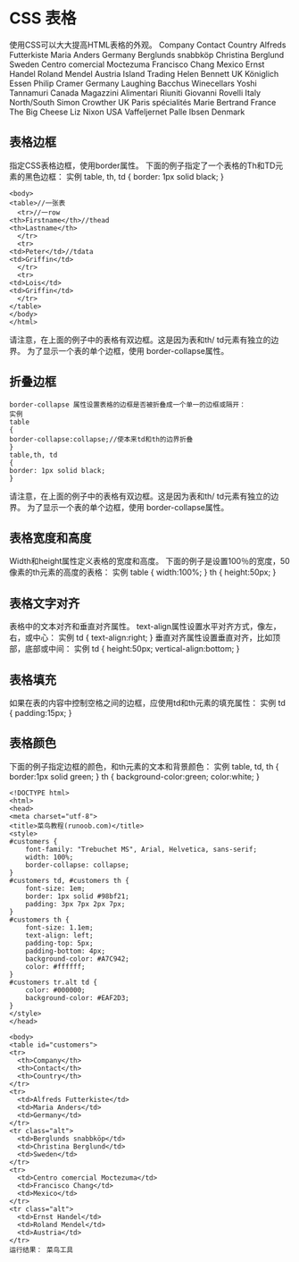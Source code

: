 # CSS 表格 #
使用CSS可以大大提高HTML表格的外观。
Company	Contact	Country
Alfreds Futterkiste	Maria Anders	Germany
Berglunds snabbköp	Christina Berglund	Sweden
Centro comercial Moctezuma	Francisco Chang	Mexico
Ernst Handel	Roland Mendel	Austria
Island Trading	Helen Bennett	UK
Königlich Essen	Philip Cramer	Germany
Laughing Bacchus Winecellars	Yoshi Tannamuri	Canada
Magazzini Alimentari Riuniti	Giovanni Rovelli	Italy
North/South	Simon Crowther	UK
Paris spécialités	Marie Bertrand	France
The Big Cheese	Liz Nixon	USA
Vaffeljernet	Palle Ibsen	Denmark
## 表格边框 ##
指定CSS表格边框，使用border属性。
下面的例子指定了一个表格的Th和TD元素的黑色边框：
实例
table, th, td
{
border: 1px solid black;
}
    <!DOCTYPE html>
    <html>
    <head>
    <meta charset="utf-8">
    <title>菜鸟教程(runoob.com)</title>
    <style>
    table, th, td {
    	border: 1px solid black;
    }
    </style>
    </head>
    
    <body>
    <table>//一张表
      <tr>//一row
    <th>Firstname</th>//thead
    <th>Lastname</th>
      </tr>
      <tr>
    <td>Peter</td>//tdata
    <td>Griffin</td>
      </tr>
      <tr>
    <td>Lois</td>
    <td>Griffin</td>
      </tr>
    </table>
    </body>
    </html>

请注意，在上面的例子中的表格有双边框。这是因为表和th/ td元素有独立的边界。
为了显示一个表的单个边框，使用 border-collapse属性。

## 折叠边框 ##
    border-collapse 属性设置表格的边框是否被折叠成一个单一的边框或隔开：
    实例
    table
    {
    border-collapse:collapse;//使本来td和th的边界折叠
    }
    table,th, td
    {
    border: 1px solid black;
    }
请注意，在上面的例子中的表格有双边框。这是因为表和th/ td元素有独立的边界。
为了显示一个表的单个边框，使用 border-collapse属性。
## 表格宽度和高度 ##
Width和height属性定义表格的宽度和高度。
下面的例子是设置100％的宽度，50像素的th元素的高度的表格：
实例
table 
{
width:100%;
}
th
{
height:50px;
}
## 表格文字对齐 ##
表格中的文本对齐和垂直对齐属性。
text-align属性设置水平对齐方式，像左，右，或中心：
实例
td
{
text-align:right;
}
垂直对齐属性设置垂直对齐，比如顶部，底部或中间：
实例
td
{
height:50px;
vertical-align:bottom;
}
## 表格填充 ##
如果在表的内容中控制空格之间的边框，应使用td和th元素的填充属性：
实例
td
{
padding:15px;
}
## 表格颜色 ##
下面的例子指定边框的颜色，和th元素的文本和背景颜色：
实例
table, td, th
{
border:1px solid green;
}
th
{
background-color:green;
color:white;
}


    <!DOCTYPE html>
    <html>
    <head>
    <meta charset="utf-8">
    <title>菜鸟教程(runoob.com)</title>
    <style>
    #customers {
    	font-family: "Trebuchet MS", Arial, Helvetica, sans-serif;
    	width: 100%;
    	border-collapse: collapse;
    }
    #customers td, #customers th {
    	font-size: 1em;
    	border: 1px solid #98bf21;
    	padding: 3px 7px 2px 7px;
    }
    #customers th {
    	font-size: 1.1em;
    	text-align: left;
    	padding-top: 5px;
    	padding-bottom: 4px;
    	background-color: #A7C942;
    	color: #ffffff;
    }
    #customers tr.alt td {
    	color: #000000;
    	background-color: #EAF2D3;
    }
    </style>
    </head>
    ​
    <body>
    <table id="customers">
    <tr>
      <th>Company</th>
      <th>Contact</th>
      <th>Country</th>
    </tr>
    <tr>
      <td>Alfreds Futterkiste</td>
      <td>Maria Anders</td>
      <td>Germany</td>
    </tr>
    <tr class="alt">
      <td>Berglunds snabbköp</td>
      <td>Christina Berglund</td>
      <td>Sweden</td>
    </tr>
    <tr>
      <td>Centro comercial Moctezuma</td>
      <td>Francisco Chang</td>
      <td>Mexico</td>
    </tr>
    <tr class="alt">
      <td>Ernst Handel</td>
      <td>Roland Mendel</td>
      <td>Austria</td>
    </tr>
    运行结果： 菜鸟工具 
